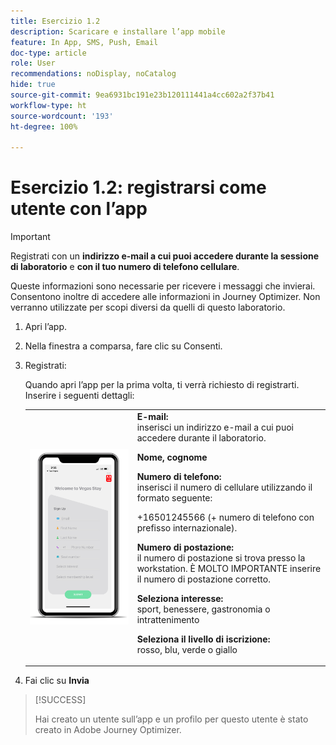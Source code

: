 ```yaml
---
title: Esercizio 1.2
description: Scaricare e installare l’app mobile
feature: In App, SMS, Push, Email
doc-type: article
role: User
recommendations: noDisplay, noCatalog
hide: true
source-git-commit: 9ea6931bc191e23b120111441a4cc602a2f37b41
workflow-type: ht
source-wordcount: '193'
ht-degree: 100%

---
```



# Esercizio 1.2: registrarsi come utente con l’app

>[!IMPORTANT]
>Registrati con un **indirizzo e-mail a cui puoi accedere durante la sessione di laboratorio** e **con il tuo numero di telefono cellulare**.
>
> Queste informazioni sono necessarie per ricevere i messaggi che invierai. Consentono inoltre di accedere alle informazioni in Journey Optimizer. Non verranno utilizzate per scopi diversi da quelli di questo laboratorio.

1. Apri l’app.
1. Nella finestra a comparsa, fare clic su Consenti.
1. Registrati:

   Quando apri l’app per la prima volta, ti verrà richiesto di registrarti. Inserire i seguenti dettagli:

   <table>
    <tr>
    <td>
    <div>
    <img alt="Registrazione app" src="../assets/1-2.png"/> 
    </div>
    </td>
    <td>
    <strong>E-mail: </strong><br>inserisci un indirizzo e-mail a cui puoi accedere durante il laboratorio.
    </p><p>
    <strong>Nome, cognome</strong>
    </p><p>
    <strong>Numero di telefono: </strong> <br>inserisci il numero di cellulare utilizzando il formato seguente: 
    <p>+16501245566 (+ numero di telefono con prefisso internazionale).
    </p><p>
    <strong>Numero di postazione: </strong><br>il numero di postazione si trova presso la workstation. È MOLTO IMPORTANTE inserire il numero di postazione corretto.
    </p><p>
    <strong>Seleziona interesse: </strong></br>sport, benessere, gastronomia o intrattenimento
    </p><p>
    <strong>Seleziona il livello di iscrizione: </strong></br>rosso, blu, verde o giallo</p>
    </td>
    </tr>
    </table>

1. Fai clic su **Invia**

>[!SUCCESS]
>
>Hai creato un utente sull’app e un profilo per questo utente è stato creato in Adobe Journey Optimizer.
